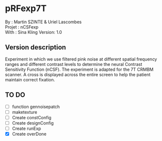 # pRFexp7T
By :      Martin SZINTE & Uriel Lascombes<br/>
Projet :  nCSFexp<br/>
With :    Sina Kling
Version:  1.0<br/>

## Version description
Experiment in which we use filtered pink noise at different spatial frequency ranges and different contrast levels to determine the neural Contrast Sensitivity Function (nCSF). The experiment is adapted for the 7T CRMBM scanner. A cross is displayed across the entire screen to help the patient maintain correct fixation.

## TO DO 
- [ ] function gennoisepatch
- [ ] maketexture
- [ ] Create constConfig
- [ ] Create designConfig 
- [ ] Create runExp
- [x] Create overDone